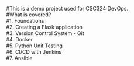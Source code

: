 #This is a demo project used for CSC324 DevOps.  
#What is covered?  
#1. Foundations  
#2. Creating a Flask application  
#3. Version Control System - Git  
#4. Docker  
#5. Python Unit Testing  
#6. CI/CD with Jenkins  
#7. Ansible  

